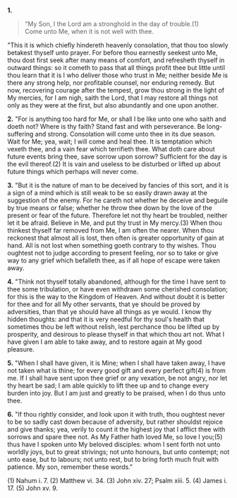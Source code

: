 **1.** 

> "My Son, I the Lord am a stronghold in the day of trouble.(1)  
Come unto Me, when it is not well with thee.

"This it is which chiefly hindereth heavenly consolation, that thou too slowly betakest thyself unto prayer. For before thou earnestly seekest unto Me, thou dost first seek after many means of comfort, and refresheth thyself in outward things: so it cometh to pass that all things profit thee but little until thou learn that it is I who deliver those who trust in Me; neither beside Me is there any strong help, nor profitable counsel, nor enduring remedy. But now, recovering courage after the tempest, grow thou strong in the light of My mercies, for I am nigh, saith the Lord, that I may restore all things not only as they were at the first, but also abundantly and one upon another.

**2.** "For is anything too hard for Me, or shall I be like unto one who saith and doeth not? Where is thy faith? Stand fast and with perseverance. Be long-suffering and strong. Consolation will come unto thee in its due season. Wait for Me; yea, wait; I will come and heal thee. It is temptation which vexeth thee, and a vain fear which terrifieth thee. What doth care about future events bring thee, save sorrow upon sorrow? Sufficient for the day is the evil thereof.(2) It is vain and useless to be disturbed or lifted up about future things which perhaps will never come.

**3.** "But it is the nature of man to be deceived by fancies of this sort, and it is a sign of a mind which is still weak to be so easily drawn away at the suggestion of the enemy. For he careth not whether he deceive and beguile by true means or false; whether he throw thee down by the love of the present or fear of the future. Therefore let not thy heart be troubled, neither let it be afraid. Believe in Me, and put thy trust in My mercy.(3) When thou thinkest thyself far removed from Me, I am often the nearer. When thou reckonest that almost all is lost, then often is greater opportunity of gain at hand. All is not lost when something goeth contrary to thy wishes. Thou oughtest not to judge according to present feeling, nor so to take or give way to any grief which befalleth thee, as if all hope of escape were taken away.

**4.** "Think not thyself totally abandoned, although for the time I have sent to thee some tribulation, or have even withdrawn some cherished consolation; for this is the way to the Kingdom of Heaven. And without doubt it is better for thee and for all My other servants, that ye should be proved by adversities, than that ye should have all things as ye would. I know thy hidden thoughts: and that it is very needful for thy soul\'s health that sometimes thou be left without relish, lest perchance thou be lifted up by prosperity, and desirous to please thyself in that which thou art not. What I have given I am able to take away, and to restore again at My good pleasure.

**5.** "When I shall have given, it is Mine; when I shall have taken away, I have not taken what is thine; for every good gift and every perfect gift(4) is from me. If I shall have sent upon thee grief or any vexation, be not angry, nor let thy heart be sad; I am able quickly to lift thee up and to change every burden into joy. But I am just and greatly to be praised, when I do thus unto thee.

**6.** "If thou rightly consider, and look upon it with truth, thou oughtest never to be so sadly cast down because of adversity, but rather shouldst rejoice and give thanks; yea, verily to count it the highest joy that I afflict thee with sorrows and spare thee not. As My Father hath loved Me, so love I you;(5) thus have I spoken unto My beloved disciples: whom I sent forth not unto worldly joys, but to great strivings; not unto honours, but unto contempt; not unto ease, but to labours; not unto rest, but to bring forth much fruit with patience. My son, remember these words."

\(1\) Nahum i. 7. (2) Matthew vi. 34. (3) John xiv. 27; Psalm xiii. 5. (4) James i. 17. (5) John xv. 9.

